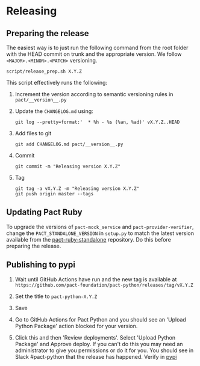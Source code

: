 # Releasing

## Preparing the release

The easiest way is to just run the following command from the root folder with the HEAD commit on trunk and the appropriate version. We follow `<MAJOR>.<MINOR>.<PATCH>` versioning.

```shell
script/release_prep.sh X.Y.Z
```

This script effectively runs the following:

1.  Increment the version according to semantic versioning rules in `pact/__version__.py`

2.  Update the `CHANGELOG.md` using:

    ```shell
    git log --pretty=format:'  * %h - %s (%an, %ad)' vX.Y.Z..HEAD
    ```

3.  Add files to git

    ```shell
    git add CHANGELOG.md pact/__version__.py
    ```

4.  Commit

    ```shell
    git commit -m "Releasing version X.Y.Z"
    ```

5.  Tag

    ```shell
    git tag -a vX.Y.Z -m "Releasing version X.Y.Z"
    git push origin master --tags
    ```

## Updating Pact Ruby

To upgrade the versions of `pact-mock_service` and `pact-provider-verifier`, change the `PACT_STANDALONE_VERSION` in `setup.py` to match the latest version available from the [pact-ruby-standalone](https://github.com/pact-foundation/pact-ruby-standalone/releases) repository. Do this before preparing the release.

## Publishing to pypi

1.  Wait until GitHub Actions have run and the new tag is available at `https://github.com/pact-foundation/pact-python/releases/tag/vX.Y.Z`

2.  Set the title to `pact-python-X.Y.Z`

3.  Save

4.  Go to GitHub Actions for Pact Python and you should see an 'Upload Python Package' action blocked for your version.

5.  Click this and then 'Review deployments'. Select 'Upload Python Package' and Approve deploy. If you can't do this you may need an administrator to give you permissions or do it for you. You should see in Slack #pact-python that the release has happened. Verify in [pypi](https://pypi.org/project/pact-python/)
